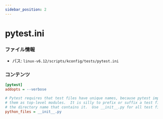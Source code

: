 ```yaml
---
sidebar_position: 2
---
```

# pytest.ini

### ファイル情報

- パス: `linux-v6.12/scripts/kconfig/tests/pytest.ini`

### コンテンツ

```ini
[pytest]
addopts = --verbose

# Pytest requires that test files have unique names, because pytest imports
# them as top-level modules.  It is silly to prefix or suffix a test file with
# the directory name that contains it.  Use __init__.py for all test files.
python_files = __init__.py

```
